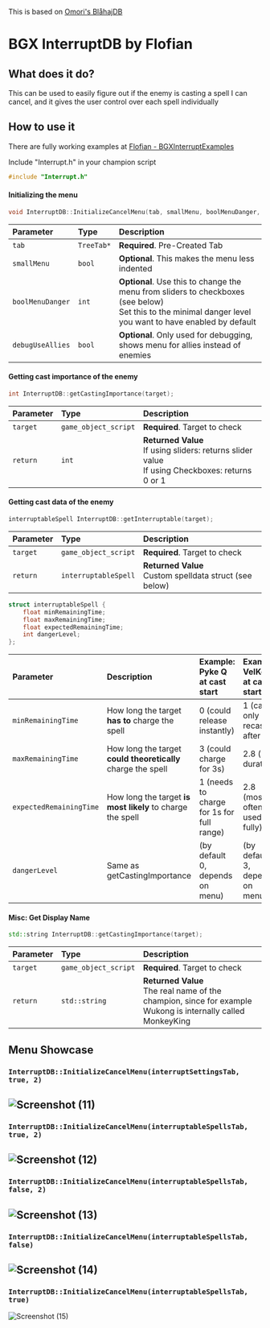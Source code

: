 This is based on [Omori's BlåhajDB](https://github.com/BGXBreaker/BGXAddons)
# BGX InterruptDB by Flofian
## What does it do?
This can be used to easily figure out if the enemy is casting a spell I can cancel, and it gives the user control over each spell individually


## How to use it
There are fully working examples at [Flofian - BGXInterruptExamples](https://github.com/Flofian/BGXInterruptExamples)

Include "Interrupt.h" in your champion script
```cpp
#include "Interrupt.h"
```

#### **Initializing the menu**
```cpp
void InterruptDB::InitializeCancelMenu(tab, smallMenu, boolMenuDanger, debugUseAllies);

```

| Parameter | Type     | Description                |
| :-------- | :------- | :------------------------- |
| `tab` | `TreeTab*` | **Required**. Pre-Created Tab |
| `smallMenu` | `bool` | **Optional**. This makes the menu less indented |
| `boolMenuDanger` | `int` | **Optional**. Use this to change the menu from sliders to checkboxes (see below) <br> Set this to the minimal danger level you want to have enabled by default |
| `debugUseAllies` | `bool` | **Optional**. Only used for debugging, shows menu for allies instead of enemies |

#### **Getting cast importance of the enemy**
```cpp
int InterruptDB::getCastingImportance(target);
```
| Parameter | Type     | Description                |
| :-------- | :------- | :------------------------- |
| `target` | `game_object_script` | **Required**. Target to check |
| `return` | `int` | **Returned Value** <br> If using sliders: returns slider value <br> If using Checkboxes: returns 0 or 1 |
#### **Getting cast data of the enemy**
```cpp
interruptableSpell InterruptDB::getInterruptable(target);
```
| Parameter | Type     | Description                |
| :-------- | :------- | :------------------------- |
| `target` | `game_object_script` | **Required**. Target to check |
| `return` | `interruptableSpell` | **Returned Value** <br> Custom spelldata struct (see below) |

```cpp
struct interruptableSpell {
    float minRemainingTime;
    float maxRemainingTime;
    float expectedRemainingTime;
    int dangerLevel;
};
```
| Parameter | Description                | Example: Pyke Q at cast start | Example: VelKoz R at cast start|
| :-------- | :------------------------- | :---------------------------- |:------------------------------ |
 `minRemainingTime` | How long the target **has to** charge the spell | 0 (could release instantly) | 1 (can only recast after 1s) |
| `maxRemainingTime` | How long the target **could theoretically** charge the spell | 3 (could charge for 3s) | 2.8 (max duration) |
| `expectedRemainingTime` | How long the target **is most likely** to charge the spell | 1 (needs to charge for 1s for full range) | 2.8 (most often used fully) | 
| `dangerLevel` | Same as getCastingImportance | (by default 0, depends on menu) |  (by default 3, depends on menu) |

#### **Misc: Get Display Name**
```cpp
std::string InterruptDB::getCastingImportance(target);
```
| Parameter | Type     | Description                |
| :-------- | :------- | :------------------------- |
| `target` | `game_object_script` | **Required**. Target to check |
| `return` | `std::string` | **Returned Value** <br> The real name of the champion, since for example Wukong is internally called MonkeyKing |

## Menu Showcase
### `InterruptDB::InitializeCancelMenu(interruptSettingsTab, true, 2)`
![Screenshot (11)](https://github.com/Flofian/BGXInterrupt/assets/56082272/44d4c5ea-5467-4c18-8520-b612282a5825)
---
### `InterruptDB::InitializeCancelMenu(interruptableSpellsTab, true, 2)`
![Screenshot (12)](https://github.com/Flofian/BGXInterrupt/assets/56082272/5576d8f1-0097-430f-bdc8-716f2f2f7a5f)
---
### `InterruptDB::InitializeCancelMenu(interruptableSpellsTab, false, 2)`
![Screenshot (13)](https://github.com/Flofian/BGXInterrupt/assets/56082272/6c67b09b-efbc-41aa-874b-8822cacf8571)
---
### `InterruptDB::InitializeCancelMenu(interruptableSpellsTab, false)`
![Screenshot (14)](https://github.com/Flofian/BGXInterrupt/assets/56082272/e02c4481-f25d-468e-b764-47c1632c8cd7)
---
### `InterruptDB::InitializeCancelMenu(interruptableSpellsTab, true)`
![Screenshot (15)](https://github.com/Flofian/BGXInterrupt/assets/56082272/ca8ce117-dea8-459d-9fb5-5627dec8dc89)
